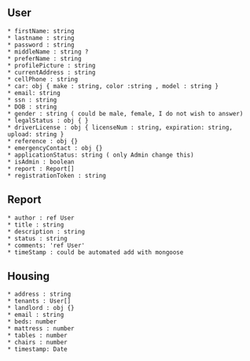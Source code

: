 ## User

    * firstName: string
    * lastname : string
    * password : string
    * middleName : string ?
    * preferName : string
    * profilePicture : string
    * currentAddress : string
    * cellPhone : string
    * car: obj { make : string, color :string , model : string }
    * email: string
    * ssn : string
    * DOB : string
    * gender : string ( could be male, female, I do not wish to answer)
    * legalStatus : obj { }
    * driverLicense : obj { licenseNum : string, expiration: string, upload: string }
    * reference : obj {}
    * emergencyContact : obj {}
    * applicationStatus: string ( only Admin change this)
    * isAdmin : boolean
    * report : Report[]
    * registrationToken : string

## Report

    * author : ref User
    * title : string
    * description : string
    * status : string
    * comments: 'ref User'
    * timeStamp : could be automated add with mongoose

## Housing

    * address : string
    * tenants : User[]
    * landlord : obj {}
    * email : string
    * beds: number
    * mattress : number
    * tables : number
    * chairs : number
    * timestamp: Date
